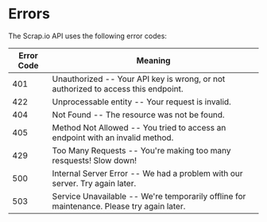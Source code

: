 # Errors

The Scrap.io API uses the following error codes:


Error Code | Meaning
---------- | -------
401 | Unauthorized -- Your API key is wrong, or not authorized to access this endpoint.
422 | Unprocessable entity -- Your request is invalid.
404 | Not Found -- The resource was not be found.
405 | Method Not Allowed -- You tried to access an endpoint with an invalid method.
429 | Too Many Requests -- You're making too many resquests! Slow down!
500 | Internal Server Error -- We had a problem with our server. Try again later.
503 | Service Unavailable -- We're temporarily offline for maintenance. Please try again later.
